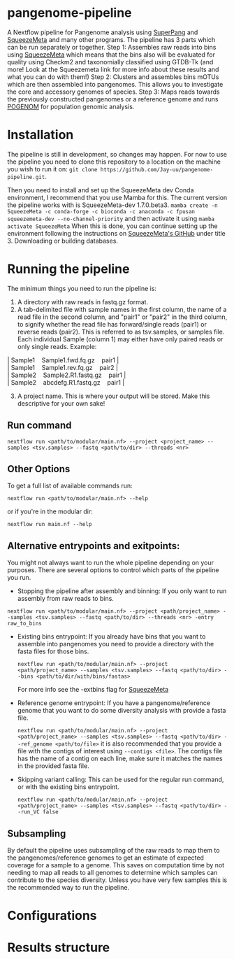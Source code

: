 # pangenome-pipeline
A Nextflow pipeline for Pangenome analysis using [SuperPang](https://github.com/fpusan/SuperPang) and [SqueezeMeta](https://github.com/jtamames/SqueezeMeta) and many other programs.
The pipeline has 3 parts which can be run separately or together.
Step 1: Assembles raw reads into bins using [SqueezeMeta](https://github.com/jtamames/SqueezeMeta) which means that the bins also will be evaluated for quality using Checkm2 and taxonomially classified using GTDB-Tk (and more! Look at the Squeezemeta link for more info about these results and what you can do with them!)
Step 2: Clusters and assembles bins mOTUs which are then assembled into pangenomes. This allows you to investigate the core and accessory genomes of species.
Step 3: Maps reads towards the previously constructed pangenomes or a reference genome and runs [POGENOM](https://pogenom.readthedocs.io/en/latest/) for population genomic analysis.

# Installation
The pipeline is still in development, so changes may happen.
For now to use the pipeline you need to clone this repository to a location on the machine you wish to run it on:
```git clone https://github.com/Jay-uu/pangenome-pipeline.git```.

Then you need to install and set up the SqueezeMeta dev Conda environment, I recommend that you use Mamba for this. The current version the pipeline works with is SqueezeMeta-dev 1.7.0.beta3.
```mamba create -n SqueezeMeta -c conda-forge -c bioconda -c anaconda -c fpusan squeezemeta-dev --no-channel-priority``` and then activate it using ```mamba activate SqueezeMeta```
When this is done, you can continue setting up the environment following the instructions on [SqueezeMeta's GitHub](https://github.com/jtamames/SqueezeMeta?tab=readme-ov-file#3-downloading-or-building-databases) under title 3. Downloading or building databases.

# Running the pipeline
The minimum things you need to run the pipeline is:
1. A directory with raw reads in fastq.gz format.
2. A tab-delimited file with sample names in the first column, the name of a read file in the second column, and "pair1" or "pair2" in the third column, to signify whether the read file has forward/single reads (pair1) or reverse reads (pair2). This is referred to as tsv.samples, or samples file. Each individual Sample (column 1) may either have only paired reads or only single reads.
   Example:

 |&nbsp;Sample1&nbsp;&nbsp;&nbsp;&nbsp;Sample1.fwd.fq.gz&nbsp;&nbsp;&nbsp;&nbsp;pair1&nbsp;|  
 |&nbsp;Sample1&nbsp;&nbsp;&nbsp;&nbsp;Sample1.rev.fq.gz&nbsp;&nbsp;&nbsp;&nbsp;pair2&nbsp;|  
 |&nbsp;Sample2&nbsp;&nbsp;&nbsp;&nbsp;Sample2.R1.fastq.gz&nbsp;&nbsp;&nbsp;&nbsp;pair1&nbsp;|  
 |&nbsp;Sample2&nbsp;&nbsp;&nbsp;&nbsp;abcdefg.R1.fastq.gz&nbsp;&nbsp;&nbsp;&nbsp;pair1&nbsp;|  

3. A project name. This is where your output will be stored. Make this descriptive for your own sake!

## Run command

```nextflow run <path/to/modular/main.nf> --project <project_name> --samples <tsv.samples> --fastq <path/to/dir> --threads <nr>```

## Other Options
To get a full list of available commands run:

```nextflow run <path/to/modular/main.nf> --help```

or if you're in the modular dir:

```nextflow run main.nf --help```

## Alternative entrypoints and exitpoints:

You might not always want to run the whole pipeline depending on your purposes. There are several options to control which parts of the pipeline you run.
 - Stopping the pipeline after assembly and binning:
  If you only want to run assembly from raw reads to bins.

```nextflow run <path/to/modular/main.nf> --project <path/project_name> --samples <tsv.samples> --fastq <path/to/dir> --threads <nr> -entry raw_to_bins```

 - Existing bins entrypoint:
   If you already have bins that you want to assemble into pangenomes you need to provide a directory with the fasta files for those bins.

   ```nextflow run <path/to/modular/main.nf> --project <path/project_name> --samples <tsv.samples> --fastq <path/to/dir> --bins <path/to/dir/with/bins/fastas>```

   For more info see the -extbins flag for [SqueezeMeta](https://github.com/jtamames/SqueezeMeta?tab=readme-ov-file#5-execution-restart-and-running-scripts)

 - Reference genome entrypoint:
   If you have a pangenome/reference genome that you want to do some diversity analysis with provide a fasta file.

   ```nextflow run <path/to/modular/main.nf> --project <path/project_name> --samples <tsv.samples> --fastq <path/to/dir> --ref_genome <path/to/file>``` it is also recommended that you provide a file with the contigs of interest using ```--contigs <file>```. The contigs file has the name of a contig on each line, make sure it matches the names in the provided fasta file.

 - Skipping variant calling:
   This can be used for the regular run command, or with the existing bins entrypoint.

   ```nextflow run <path/to/modular/main.nf> --project <path/project_name> --samples <tsv.samples> --fastq <path/to/dir> --run_VC false```

## Subsampling
By default the pipeline uses subsampling of the raw reads to map them to the pangenomes/reference genomes to get an estimate of expected coverage for a sample to a genome. This saves on computation time by not needing to map all reads to all genomes to determine which samples can contribute to the species diversity. Unless you have very few samples this is the recommended way to run the pipeline. 

# Configurations

# Results structure
